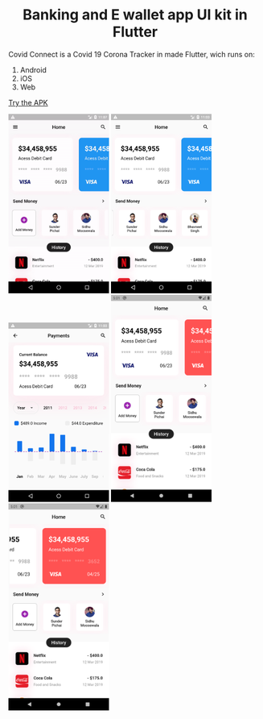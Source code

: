 <h1 align="center">Banking and E wallet app UI kit in Flutter</h1>

 Covid Connect is a Covid 19 Corona Tracker in made Flutter, wich runs on:
 1. Android
 2. iOS
 3. Web

<a href="flutter_wallet_ui_kit.apk">Try the APK</a>

  <img src="flutter_wallet_ui_kit.gif" width="200"/>
  <img src="screenshots/Screenshot_1.png" width="200"/>
  <img src="screenshots/Screenshot_2.png" width="200"/>
  <img src="screenshots/Screenshot_3.png" width="200"/>
  <img src="screenshots/Screenshot_4.png" width="200"/>